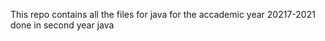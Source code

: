 This repo contains all the files for java for the accademic year 20217-2021 done in second year java
